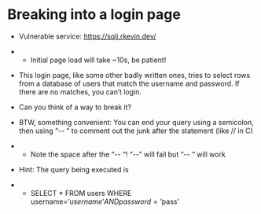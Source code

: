 # Breaking into a login page

- Vulnerable service: https://sqli.rkevin.dev/

- - Initial page load will take ~10s, be patient!

- This login page, like some other badly written ones, tries to select rows from a database of users that match the username and password. If there are no matches, you can’t login.

- Can you think of a way to break it?

- BTW, something convenient: You can end your query using a semicolon, then using “-- “ to comment out the junk after the statement (like // in C)

- - Note the space after the “-- “! “--” will fail but “-- “ will work

- Hint: The query being executed is

- - SELECT * FROM users WHERE username=’$username’ AND password=’$pass’

